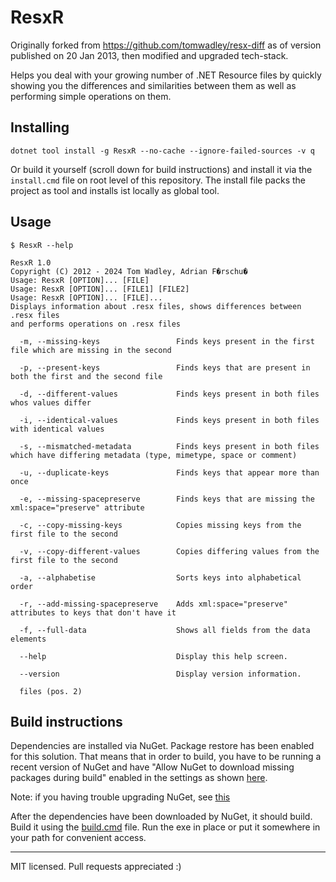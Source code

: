 # ResxR

Originally forked from https://github.com/tomwadley/resx-diff as of version published on 20 Jan 2013, then modified and upgraded tech-stack.

Helps you deal with your growing number of .NET Resource files by quickly showing you the differences and similarities between them as well as performing simple operations on them.

## Installing

`dotnet tool install -g ResxR --no-cache --ignore-failed-sources -v q`

Or build it yourself (scroll down for build instructions) and install it via the `install.cmd` file on root level of this repository.
The install file packs the project as tool and installs ist locally as global tool.

## Usage

`$ ResxR --help`

```
ResxR 1.0
Copyright (C) 2012 - 2024 Tom Wadley, Adrian F�rschu�
Usage: ResxR [OPTION]... [FILE]
Usage: ResxR [OPTION]... [FILE1] [FILE2]
Usage: ResxR [OPTION]... [FILE]...
Displays information about .resx files, shows differences between .resx files
and performs operations on .resx files

  -m, --missing-keys                 Finds keys present in the first file which are missing in the second

  -p, --present-keys                 Finds keys that are present in both the first and the second file

  -d, --different-values             Finds keys present in both files whos values differ

  -i, --identical-values             Finds keys present in both files with identical values

  -s, --mismatched-metadata          Finds keys present in both files which have differing metadata (type, mimetype, space or comment)

  -u, --duplicate-keys               Finds keys that appear more than once

  -e, --missing-spacepreserve        Finds keys that are missing the xml:space="preserve" attribute

  -c, --copy-missing-keys            Copies missing keys from the first file to the second

  -v, --copy-different-values        Copies differing values from the first file to the second

  -a, --alphabetise                  Sorts keys into alphabetical order

  -r, --add-missing-spacepreserve    Adds xml:space="preserve" attributes to keys that don't have it

  -f, --full-data                    Shows all fields from the data elements

  --help                             Display this help screen.

  --version                          Display version information.

  files (pos. 2)
```

## Build instructions

Dependencies are installed via NuGet. Package restore has been enabled for this solution. That means that in order to build, you have to be running a recent version of NuGet and have "Allow NuGet to download missing packages during build" enabled in the settings as shown [here](http://docs.nuget.org/docs/workflows/using-nuget-without-committing-packages).

Note: if you having trouble upgrading NuGet, see [this](http://docs.nuget.org/docs/reference/known-issues#Upgrading_to_latest_NuGet_from_an_older_version_causes_a_signature_verification_error.)

After the dependencies have been downloaded by NuGet, it should build. Build it using the [build.cmd](build.cmd) file.
Run the exe in place or put it somewhere in your path for convenient access.

---

MIT licensed. Pull requests appreciated :)
